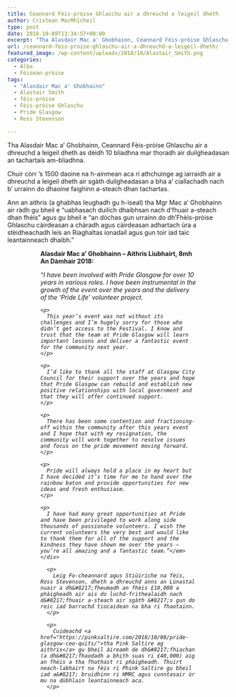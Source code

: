 ```yaml
---
title: Ceannard Fèis-pròise Ghlaschu air a dhreuchd a leigeil dheth
author: Crìstean MacMhìcheil
type: post
date: 2018-10-09T13:34:57+00:00
excerpt: "Tha Alasdair Mac a' Ghobhainn, Ceannard Fèis-pròise Ghlaschu air a dhreuchd a leigeil as dèidh 10 bliadhna mar thoradh air duilgheadasan an tachartais am-bliadhna."
url: /ceannard-feis-proise-ghlaschu-air-a-dhreuchd-a-leigeil-dheth/
featured_image: /wp-content/uploads/2018/10/Alastair_Smith.png
categories:
  - Alba
  - Fèisean-pròise
tags:
  - "Alasdair Mac a' Ghobhainn"
  - Alastair Smith
  - fèis-pròise
  - Fèis-pròise Ghlaschu
  - Pride Glasgow
  - Ross Stevenson

---
```

Tha Alasdair Mac a&#8217; Ghobhainn, Ceannard Fèis-pròise Ghlaschu air a dhreuchd a leigeil dheth as dèidh 10 bliadhna mar thoradh air duilgheadasan an tachartais am-bliadhna.

Chuir còrr &#8217;s 1500 daoine na h-ainmean aca ri athchuinge ag iarraidh air a dhreuchd a leigeil dheth air sgàth duilgheadasan a bha a&#8217; ciallachadh nach b&#8217; urrainn do dhaoine faighinn a-steach dhan tachartas.

Ann an aithris (a ghabhas leughadh gu h-ìseal) tha Mgr Mac a&#8217; Ghobhainn air ràdh gu bheil e &#8220;uabhasach duilich dhaibhsan nach d&#8217;fhuair a-steach dhan fhèis&#8221; agus gu bheil e &#8220;an dòchas gun urrainn do dh&#8217;Fhèis-pròise Ghlaschu càirdeasan a chàradh agus càirdeasan adhartach ùra a stèidheachadh leis an Riaghaltas ionadail agus gun toir iad taic leantainneach dhaibh.&#8221;

<div style="margin: 0px 75px 0px 75px">
  <strong>Alasdair Mac a&#8217; Ghobhainn – Aithris Liubhairt, 8mh An Dàmhair 2018:</strong></p> 
  
  <p>
    <em>“I have been involved with Pride Glasgow for over 10 years in various roles. I have been instrumental in the growth of the event over the years and the delivery of the ‘Pride Life’ volunteer project.</p> 
    
    <p>
      This year’s event was not without its challenges and I’m hugely sorry for those who didn’t get access to the Festival. I know and trust that the team at Pride Glasgow will learn important lessons and deliver a fantastic event for the community next year.
    </p>
    
    <p>
      I’d like to thank all the staff at Glasgow City Council for their support over the years and hope that Pride Glasgow can rebuild and establish new positive relationships with local government and that they will offer continued support.
    </p>
    
    <p>
      There has been some contention and fractioning-off within the community after this years event and I hope that with my resignation, the community will work together to resolve issues and focus on the pride movement moving forward.
    </p>
    
    <p>
      Pride will always hold a place in my heart but I have decided it’s time for me to hand over the rainbow baton and provide opportunities for new ideas and fresh enthusiasm.
    </p>
    
    <p>
      I have had many great opportunities at Pride and have been privileged to work along side thousands of passionate volunteers. I wish the current volunteers the very best and would like to thank them for all of the support and the kindness they have shown me over the years – you’re all amazing and a fantastic team.”</em> </div> 
      
      <p>
        Leig Fo-cheannard agus Stiùiriche na fèis, Ross Stevenson, dheth a dhreuchd anns an Lùnastal nuair a dh&#8217;fheumadh an fhèis £10,000 a phàigheadh air ais do luchd-frithealaidh nach d&#8217;fhuair a-steach air sgàth &#8217;s gun do reic iad barrachd tiocaidean na bha ri fhaotainn.
      </p>
      
      <p>
        Cuideachd <a href="https://pinksaltire.com/2018/10/08/pride-glasgow-ceo-quits/">tha Pink Saltire ag aithris</a> gu bheil àireamh de dh&#8217;fhiachan (a dh&#8217;fhaodadh a bhith suas ri £40,000) aig an fhèis a tha fhathast ri phàigheadh. Thuirt neach-labhairt na fèis ri Phink Saltire gu bheil iad a&#8217; bruidhinn ri HMRC agus cunntasair ùr mu na dùbhlain leantainneach aca.
      </p>